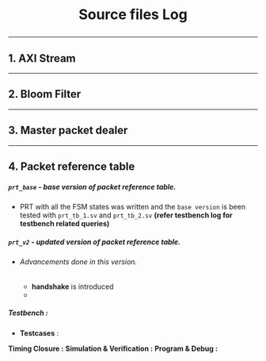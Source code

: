
# <p align = center> Source files Log </p>

---
## 1. AXI Stream

---
## 2. Bloom Filter

---
## 3. Master packet dealer



---
## 4. Packet reference table

##### `prt_base` - base version of packet reference table.
- PRT with all the FSM states was written and the `base version` is been tested with `prt_tb_1.sv` and `prt_tb_2.sv` **(refer testbench log for testbench related queries)**

##### `prt_v2` - updated version of packet reference table.


- ###### Advancements done in this version.
    - **handshake** is introduced
    - 

##### Testbench :
- **Testcases** :
    
**Timing Closure :**
**Simulation & Verification :**
**Program & Debug :**

